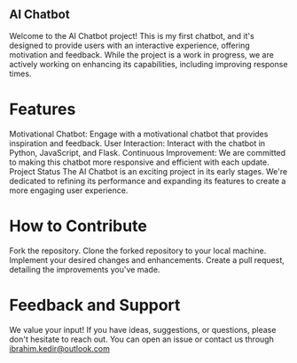 ## AI Chatbot
Welcome to the AI Chatbot project! This is my first chatbot, and it's designed to provide users with an interactive experience, offering motivation and feedback. While the project is a work in progress, we are actively working on enhancing its capabilities, including improving response times.

# Features
Motivational Chatbot: Engage with a motivational chatbot that provides inspiration and feedback.
User Interaction: Interact with the chatbot in Python, JavaScript, and Flask.
Continuous Improvement: We are committed to making this chatbot more responsive and efficient with each update.
Project Status
The AI Chatbot is an exciting project in its early stages. We're dedicated to refining its performance and expanding its features to create a more engaging user experience.

# How to Contribute
Fork the repository.
Clone the forked repository to your local machine.
Implement your desired changes and enhancements.
Create a pull request, detailing the improvements you've made.
# Feedback and Support
We value your input! If you have ideas, suggestions, or questions, please don't hesitate to reach out. You can open an issue or contact us through ibrahim.kedir@outlook.com 
